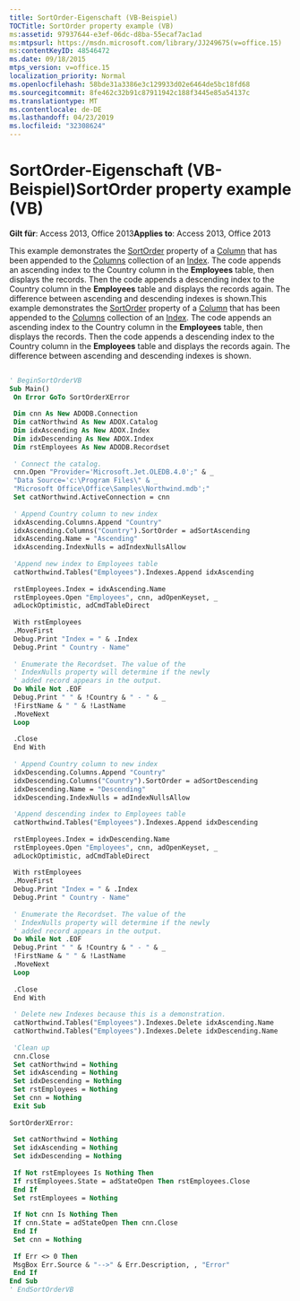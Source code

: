 ```yaml
---
title: SortOrder-Eigenschaft (VB-Beispiel)
TOCTitle: SortOrder property example (VB)
ms:assetid: 97937644-e3ef-06dc-d8ba-55ecaf7ac1ad
ms:mtpsurl: https://msdn.microsoft.com/library/JJ249675(v=office.15)
ms:contentKeyID: 48546472
ms.date: 09/18/2015
mtps_version: v=office.15
localization_priority: Normal
ms.openlocfilehash: 58bde31a3386e3c129933d02e6464de5bc18fd68
ms.sourcegitcommit: 8fe462c32b91c87911942c188f3445e85a54137c
ms.translationtype: MT
ms.contentlocale: de-DE
ms.lasthandoff: 04/23/2019
ms.locfileid: "32308624"
---
```

# <a name="sortorder-property-example-vb"></a><span data-ttu-id="1117a-102">SortOrder-Eigenschaft (VB-Beispiel)</span><span class="sxs-lookup"><span data-stu-id="1117a-102">SortOrder property example (VB)</span></span>

<span data-ttu-id="1117a-103">**Gilt für**: Access 2013, Office 2013</span><span class="sxs-lookup"><span data-stu-id="1117a-103">**Applies to**: Access 2013, Office 2013</span></span>

<span data-ttu-id="1117a-p101">This example demonstrates the [SortOrder](sortorder-property-adox.md) property of a [Column](column-object-adox.md) that has been appended to the [Columns](columns-collection-adox.md) collection of an [Index](index-object-adox.md). The code appends an ascending index to the Country column in the **Employees** table, then displays the records. Then the code appends a descending index to the Country column in the **Employees** table and displays the records again. The difference between ascending and descending indexes is shown.</span><span class="sxs-lookup"><span data-stu-id="1117a-p101">This example demonstrates the [SortOrder](sortorder-property-adox.md) property of a [Column](column-object-adox.md) that has been appended to the [Columns](columns-collection-adox.md) collection of an [Index](index-object-adox.md). The code appends an ascending index to the Country column in the **Employees** table, then displays the records. Then the code appends a descending index to the Country column in the **Employees** table and displays the records again. The difference between ascending and descending indexes is shown.</span></span>


```vb 
 
' BeginSortOrderVB 
Sub Main() 
 On Error GoTo SortOrderXError 
 
 Dim cnn As New ADODB.Connection 
 Dim catNorthwind As New ADOX.Catalog 
 Dim idxAscending As New ADOX.Index 
 Dim idxDescending As New ADOX.Index 
 Dim rstEmployees As New ADODB.Recordset 
 
 ' Connect the catalog. 
 cnn.Open "Provider='Microsoft.Jet.OLEDB.4.0';" & _ 
 "Data Source='c:\Program Files\" & _ 
 "Microsoft Office\Office\Samples\Northwind.mdb';" 
 Set catNorthwind.ActiveConnection = cnn 
 
 ' Append Country column to new index 
 idxAscending.Columns.Append "Country" 
 idxAscending.Columns("Country").SortOrder = adSortAscending 
 idxAscending.Name = "Ascending" 
 idxAscending.IndexNulls = adIndexNullsAllow 
 
 'Append new index to Employees table 
 catNorthwind.Tables("Employees").Indexes.Append idxAscending 
 
 rstEmployees.Index = idxAscending.Name 
 rstEmployees.Open "Employees", cnn, adOpenKeyset, _ 
 adLockOptimistic, adCmdTableDirect 
 
 With rstEmployees 
 .MoveFirst 
 Debug.Print "Index = " & .Index 
 Debug.Print " Country - Name" 
 
 ' Enumerate the Recordset. The value of the 
 ' IndexNulls property will determine if the newly 
 ' added record appears in the output. 
 Do While Not .EOF 
 Debug.Print " " & !Country & " - " & _ 
 !FirstName & " " & !LastName 
 .MoveNext 
 Loop 
 
 .Close 
 End With 
 
 ' Append Country column to new index 
 idxDescending.Columns.Append "Country" 
 idxDescending.Columns("Country").SortOrder = adSortDescending 
 idxDescending.Name = "Descending" 
 idxDescending.IndexNulls = adIndexNullsAllow 
 
 'Append descending index to Employees table 
 catNorthwind.Tables("Employees").Indexes.Append idxDescending 
 
 rstEmployees.Index = idxDescending.Name 
 rstEmployees.Open "Employees", cnn, adOpenKeyset, _ 
 adLockOptimistic, adCmdTableDirect 
 
 With rstEmployees 
 .MoveFirst 
 Debug.Print "Index = " & .Index 
 Debug.Print " Country - Name" 
 
 ' Enumerate the Recordset. The value of the 
 ' IndexNulls property will determine if the newly 
 ' added record appears in the output. 
 Do While Not .EOF 
 Debug.Print " " & !Country & " - " & _ 
 !FirstName & " " & !LastName 
 .MoveNext 
 Loop 
 
 .Close 
 End With 
 
 ' Delete new Indexes because this is a demonstration. 
 catNorthwind.Tables("Employees").Indexes.Delete idxAscending.Name 
 catNorthwind.Tables("Employees").Indexes.Delete idxDescending.Name 
 
 'Clean up 
 cnn.Close 
 Set catNorthwind = Nothing 
 Set idxAscending = Nothing 
 Set idxDescending = Nothing 
 Set rstEmployees = Nothing 
 Set cnn = Nothing 
 Exit Sub 
 
SortOrderXError: 
 
 Set catNorthwind = Nothing 
 Set idxAscending = Nothing 
 Set idxDescending = Nothing 
 
 If Not rstEmployees Is Nothing Then 
 If rstEmployees.State = adStateOpen Then rstEmployees.Close 
 End If 
 Set rstEmployees = Nothing 
 
 If Not cnn Is Nothing Then 
 If cnn.State = adStateOpen Then cnn.Close 
 End If 
 Set cnn = Nothing 
 
 If Err <> 0 Then 
 MsgBox Err.Source & "-->" & Err.Description, , "Error" 
 End If 
End Sub 
' EndSortOrderVB 
```

